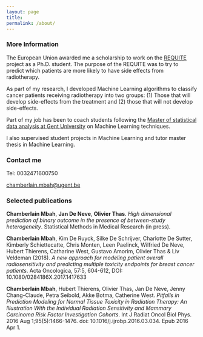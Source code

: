 ```yaml
---
layout: page
title: 
permalink: /about/
---
```




### More Information
The European Union awarded me a scholarship to work on the [REQUITE](https://www.requite.eu/) project as a Ph.D. student. The purpose of the REQUITE  was to try to predict which patients are more likely to have side effects from radiotherapy. 

As part of my research, I developed Machine Learning algorithms to classify cancer patients receiving radiotherapy into two groups: (1) Those that will develop side-effects from the treatment and (2) those that will not develop side-effects. 

Part of my job has been to coach students following the [Master of statistical data analysis at Gent University](https://studiekiezer.ugent.be/master-of-science-in-statistical-data-analysis-en)  on Machine Learning techniques. 

I also supervised student projects in Machine Learning and tutor master thesis in Machine Learning.


### Contact me

Tel: 0032471600750

[chamberlain.mbah@ugent.be](mailto:chamberlain.mbah@ugent.be)


### Selected publications
**Chamberlain Mbah**, **Jan De Neve**, **Olivier Thas**.
*High dimensional prediction of binary outcome in the presence of between-study heterogeneity*.
Statistical Methods in Medical Research (in press).

**Chamberlain Mbah**, Kim De Ruyck, Silke De Schrijver, Charlotte De Sutter, Kimberly Schiettecatte, Chris Monten, Leen Paelinck, Wilfried De Neve, Hubert Thierens, Catharine West, Gustavo Amorim, Olivier Thas & Liv Veldeman (2018). *A new approach for modeling patient overall radiosensitivity and predicting multiple toxicity endpoints for breast cancer patients*. Acta Oncologica, 57:5, 604-612, DOI: 10.1080/0284186X.2017.1417633


**Chamberlain Mbah**, Hubert Thierens, Olivier Thas, Jan De Neve, Jenny Chang-Claude, Petra Seibold, Akke  Botma, Catherine West.
*Pitfalls in Prediction Modeling for Normal Tissue Toxicity in Radiation Therapy: An Illustration With the Individual Radiation Sensitivity and Mammary Carcinoma Risk Factor Investigation Cohorts*.
Int J Radiat Oncol Biol Phys. 2016 Aug 1;95(5):1466-1476. doi: 10.1016/j.ijrobp.2016.03.034. Epub 2016 Apr 1.

